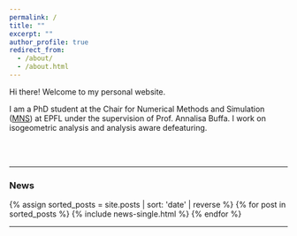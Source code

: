 ```yaml
---
permalink: /
title: ""
excerpt: ""
author_profile: true
redirect_from: 
  - /about/
  - /about.html
---
```


Hi there! Welcome to my personal website.

I am a PhD student at the Chair for Numerical Methods and Simulation ([MNS](https://mns.epfl.ch)) at EPFL under the supervision of Prof. Annalisa Buffa. I work on isogeometric analysis and analysis aware defeaturing.
 
 <br><br> <!-- Adds vertical space -->
 
---

### News
{% assign sorted_posts = site.posts | sort: 'date' | reverse %}
{% for post in sorted_posts %}
  {% include news-single.html %}
{% endfor %}

---